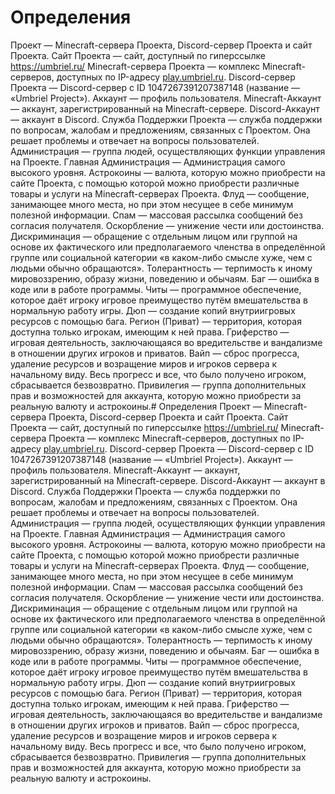 # Определения

Проект — Minecraft-сервера Проекта, Discord-сервер Проекта и сайт Проекта.
Сайт Проекта — сайт, доступный по гиперссылке <https://umbriel.ru/>
Minecraft-сервера Проекта — комплекс Minecraft-серверов, доступных по IP-адресу [play.umbriel.ru](<>).
Discord-сервер Проекта — Discord-сервер с ID 1047267391207387148 (название — «Umbriel Project»).
Аккаунт — профиль пользователя.
Minecraft-Аккаунт — аккаунт, зарегистрированный на Minecraft-сервере.
Discord-Аккаунт — аккаунт в Discord.
Служба Поддержки Проекта — служба поддержки по вопросам, жалобам и предложениям, связанных с Проектом. Она решает проблемы и отвечает на вопросы пользователей.
Администрация — группа людей, осуществляющих функции управления на Проекте.
Главная Администрация — Администрация самого высокого уровня.
Астрокоины — валюта, которую можно приобрести на сайте Проекта, с помощью которой можно приобрести различные товары и услуги на Minecraft-серверах Проекта.
Флуд — сообщение, занимающее много места, но при этом несущее в себе минимум полезной информации.
Спам — массовая рассылка сообщений без согласия получателя.
Оскорбление — унижение чести или достоинства.
Дискриминация — обращение с отдельным лицом или группой на основе их фактического или предполагаемого членства в определённой группе или социальной категории «в каком-либо смысле хуже, чем с людьми обычно обращаются».
Толерантность — терпимость к иному мировоззрению, образу жизни, поведению и обычаям.
Баг — ошибка в коде или в работе программы.
Читы — программное обеспечение, которое даёт игроку игровое преимущество путём вмешательства в нормальную работу игры.
Дюп — создание копий внутриигровых ресурсов с помощью бага.
Регион (Приват) — территория, которая доступна только игрокам, имеющим к ней права.
Гриферство — игровая деятельность, заключающаяся во вредительстве и вандализме в отношении других игроков и приватов.
Вайп — сброс прогресса, удаление ресурсов и возращение миров и игроков сервера к начальному виду. Весь прогресс и все, что было получено игроком, сбрасывается безвозвратно.
Привилегия — группа дополнительных прав и возможностей для аккаунта, которую можно приобрести за реальную валюту и астрокоины.# Определения
Проект — Minecraft-сервера Проекта, Discord-сервер Проекта и сайт Проекта.
Сайт Проекта — сайт, доступный по гиперссылке <https://umbriel.ru/>
Minecraft-сервера Проекта — комплекс Minecraft-серверов, доступных по IP-адресу [play.umbriel.ru](play.umbriel.ru).
Discord-сервер Проекта — Discord-сервер с ID 1047267391207387148 (название — «Umbriel Project»).
Аккаунт — профиль пользователя.
Minecraft-Аккаунт — аккаунт, зарегистрированный на Minecraft-сервере.
Discord-Аккаунт — аккаунт в Discord.
Служба Поддержки Проекта — служба поддержки по вопросам, жалобам и предложениям, связанных с Проектом. Она решает проблемы и отвечает на вопросы пользователей.
Администрация — группа людей, осуществляющих функции управления на Проекте.
Главная Администрация — Администрация самого высокого уровня.
Астрокоины — валюта, которую можно приобрести на сайте Проекта, с помощью которой можно приобрести различные товары и услуги на Minecraft-серверах Проекта.
Флуд — сообщение, занимающее много места, но при этом несущее в себе минимум полезной информации.
Спам — массовая рассылка сообщений без согласия получателя.
Оскорбление — унижение чести или достоинства.
Дискриминация — обращение с отдельным лицом или группой на основе их фактического или предполагаемого членства в определённой группе или социальной категории «в каком-либо смысле хуже, чем с людьми обычно обращаются».
Толерантность — терпимость к иному мировоззрению, образу жизни, поведению и обычаям.
Баг — ошибка в коде или в работе программы.
Читы — программное обеспечение, которое даёт игроку игровое преимущество путём вмешательства в нормальную работу игры.
Дюп — создание копий внутриигровых ресурсов с помощью бага.
Регион (Приват) — территория, которая доступна только игрокам, имеющим к ней права.
Гриферство — игровая деятельность, заключающаяся во вредительстве и вандализме в отношении других игроков и приватов.
Вайп — сброс прогресса, удаление ресурсов и возращение миров и игроков сервера к начальному виду. Весь прогресс и все, что было получено игроком, сбрасывается безвозвратно.
Привилегия — группа дополнительных прав и возможностей для аккаунта, которую можно приобрести за реальную валюту и астрокоины.